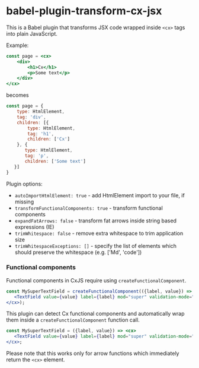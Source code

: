 # babel-plugin-transform-cx-jsx

This is a Babel plugin that transforms JSX code wrapped inside `<cx>` tags into plain JavaScript.

Example:
```jsx
const page = <cx>
    <div>
        <h1>Cx</h1>
        <p>Some text</p>
    </div>
</cx>    
```
becomes
```js
const page = {
    type: HtmlElement,
    tag: 'div',
    children: [{
        type: HtmlElement,
        tag: 'h1',
        children: ['Cx']
    }, {
       type: HtmlElement,
       tag: 'p',
       children: ['Some text']
   }]
}
```

Plugin options:

- `autoImportHtmlElement: true` - add HtmlElement import to your file, if missing
- `transformFunctionalComponents: true` - transform functional components
- `expandFatArrows: false` - transform fat arrows inside string based expressions (IE)
- `trimWhitespace: false` - remove extra whitespace to trim application size
- `trimWhitespaceExceptions: []` - specify the list of elements which should preserve the whitespace (e.g. ['Md', 'code'])

### Functional components

Functional components in CxJS require using `createFunctionalComponent`.
  
```jsx
const MySuperTextField = createFunctionalComponent(({label, value}) => <cx>
   <TextField value={value} label={label} mod="super" validation-mode="inline">
</cx>);
```

This plugin can detect Cx functional components and automatically wrap them
inside a `createFunctionalComponent` function call.

```jsx
const MySuperTextField = ({label, value}) => <cx>
   <TextField value={value} label={label} mod="super" validation-mode="inline">
</cx>;
```

Please note that this works only for arrow functions which immediately return the `<cx>`
element.
